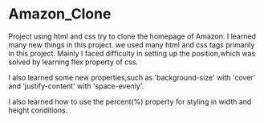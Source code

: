 # Amazon_Clone
Project using html and css try to clone the homepage of Amazon.
I learned many new things in this project.
we used many html and css tags primarily in this project.
Mainly I faced difficulty in setting up the position,which was solved by learning flex property of css.

I also learned some new properties,such as 'background-size' with 'cover' and 'justify-content' with 'space-evenly'.

I also learned how to use the percent(%) property for styling in width and height conditions.
